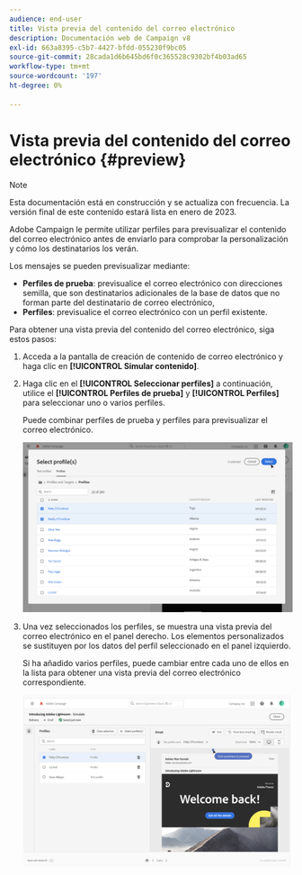 ```yaml
---
audience: end-user
title: Vista previa del contenido del correo electrónico
description: Documentación web de Campaign v8
exl-id: 663a8395-c5b7-4427-bfdd-055230f9bc05
source-git-commit: 28cada1d6b645bd6f0c365528c9302bf4b03ad65
workflow-type: tm+mt
source-wordcount: '197'
ht-degree: 0%

---
```


# Vista previa del contenido del correo electrónico {#preview}

>[!NOTE]
>
>Esta documentación está en construcción y se actualiza con frecuencia. La versión final de este contenido estará lista en enero de 2023.

Adobe Campaign le permite utilizar perfiles para previsualizar el contenido del correo electrónico antes de enviarlo para comprobar la personalización y cómo los destinatarios los verán.

Los mensajes se pueden previsualizar mediante:

* **Perfiles de prueba**: previsualice el correo electrónico con direcciones semilla, que son destinatarios adicionales de la base de datos que no forman parte del destinatario de correo electrónico,
* **Perfiles**: previsualice el correo electrónico con un perfil existente.

Para obtener una vista previa del contenido del correo electrónico, siga estos pasos:

1. Acceda a la pantalla de creación de contenido de correo electrónico y haga clic en **[!UICONTROL Simular contenido]**.

1. Haga clic en el **[!UICONTROL Seleccionar perfiles]** a continuación, utilice el **[!UICONTROL Perfiles de prueba]** y **[!UICONTROL Perfiles]** para seleccionar uno o varios perfiles.

   Puede combinar perfiles de prueba y perfiles para previsualizar el correo electrónico.

   ![](assets/preview-profile.png)

1. Una vez seleccionados los perfiles, se muestra una vista previa del correo electrónico en el panel derecho. Los elementos personalizados se sustituyen por los datos del perfil seleccionado en el panel izquierdo.

   Si ha añadido varios perfiles, puede cambiar entre cada uno de ellos en la lista para obtener una vista previa del correo electrónico correspondiente.

   ![](assets/preview.png)
